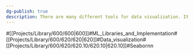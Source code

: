 ```yaml
---
dg-publish: true
description: There are many different tools for data visualization. It's hard to define what criteria to use and how to show it, so let's take a look at the famous seaborn.
---
```

#[[Projects/Library/600/600\|600]]#ML_Libraries_and_Implementation#[[Projects/Library/600/620/620\|620]]#Data_visualization#[[Projects/Library/600/620/620.10/620.10\|620.10]]#Seabornn



